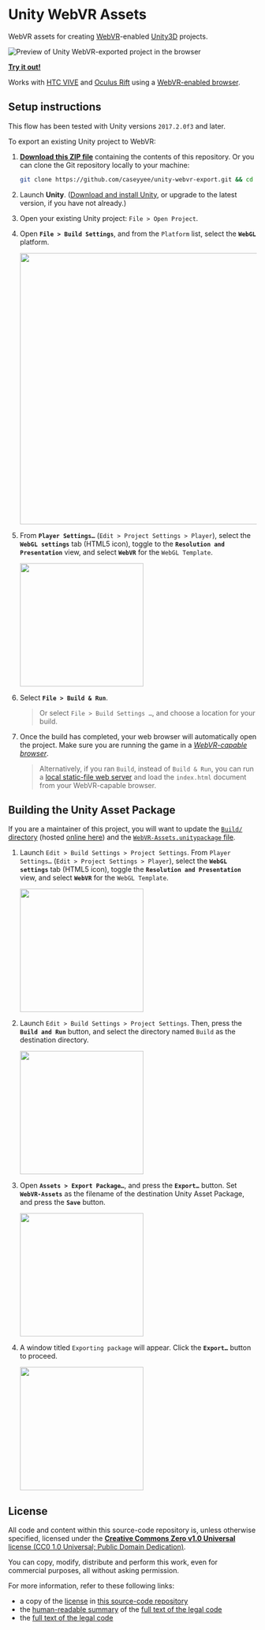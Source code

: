 # Unity WebVR Assets

WebVR assets for creating [WebVR](https://webvr.rocks/)-enabled [Unity3D](https://unity3d.com/) projects.

![Preview of Unity WebVR-exported project in the browser](https://raw.githubusercontent.com/caseyyee/unity-webvr-export/master/img/preview.gif)

**[Try it out!](https://caseyyee.github.io/unity-webvr-export/)**

Works with [HTC VIVE](https://webvr.rocks/htc_vive) and [Oculus Rift](https://webvr.rocks/oculus_rift) using a [WebVR-enabled browser](https://webvr.rocks/#browsers).


## Setup instructions

This flow has been tested with Unity versions `2017.2.0f3` and later.

To export an existing Unity project to WebVR:

1. [**Download this ZIP file**](https://github.com/caseyyee/unity-webvr-export/archive/master.zip) containing the contents of this repository. Or you can clone the Git repository locally to your machine:
    ```sh
    git clone https://github.com/caseyyee/unity-webvr-export.git && cd unity-webvr-export
    ```
2. Launch **Unity**. ([Download and install Unity](https://store.unity.com/download?ref=personal), or upgrade to the latest version, if you have not already.)
3. Open your existing Unity project: `File > Open Project`.
4. Open **`File > Build Settings`**, and from the `Platform` list, select the **`WebGL`** platform.

    <img src="https://raw.githubusercontent.com/caseyyee/unity-webvr-export/master/img/build-settings.png" width="550">

5. From **`Player Settings…`** (`Edit > Project Settings > Player`), select the **`WebGL settings`** tab (HTML5 icon), toggle to the **`Resolution and Presentation`** view, and select **`WebVR`** for the `WebGL Template`.

    <img src="https://raw.githubusercontent.com/caseyyee/unity-webvr-export/master/img/webgl-template.png" width="250">

6. Select **`File > Build & Run`**.
    > Or select `File > Build Settings …`, and choose a location for your build.
7. Once the build has completed, your web browser will automatically open the project. Make sure you are running the game in a [*WebVR-capable browser*](https://webvr.rocks/#browsers).
    > Alternatively, if you ran `Build`, instead of `Build & Run`, you can run a [local static-file web server](https://aframe.io/docs/0.7.0/introduction/installation.html#use-a-local-server) and load the `index.html` document from your WebVR-capable browser.


## Building the Unity Asset Package

If you are a maintainer of this project, you will want to update the [`Build/` directory](https://github.com/caseyyee/unity-webvr-export/tree/master/Build/) (hosted [online here](https://caseyyee.github.io/unity-webvr-export/Build/)) and the [`WebVR-Assets.unitypackage` file](https://github.com/caseyyee/unity-webvr-export/blob/master/WebVR-Assets.unitypackage).

1. Launch `Edit > Build Settings > Project Settings`. From `Player Settings…` (`Edit > Project Settings > Player`), select the **`WebGL settings`** tab (HTML5 icon), toggle the **`Resolution and Presentation`** view, and select **`WebVR`** for the `WebGL Template`.

    <img src="https://raw.githubusercontent.com/caseyyee/unity-webvr-export/master/img/webgl-template.png" width="250">

2. Launch `Edit > Build Settings > Project Settings`. Then, press the **`Build and Run`** button, and select the directory named `Build` as the destination directory.

    <img src="https://raw.githubusercontent.com/caseyyee/unity-webvr-export/master/img/build-webgl.png" width="250">

3. Open **`Assets > Export Package…`**, and press the **`Export…`** button. Set **`WebVR-Assets`** as the filename of the destination Unity Asset Package, and press the **`Save`** button.

    <img src="https://raw.githubusercontent.com/caseyyee/unity-webvr-export/master/img/export-asset-package.png" width="250">

4. A window titled `Exporting package` will appear. Click the **`Export…`** button to proceed.

    <img src="https://raw.githubusercontent.com/caseyyee/unity-webvr-export/master/img/exporting-asset-package.png" width="250">


## License

All code and content within this source-code repository is, unless otherwise specified, licensed under the [**Creative Commons Zero v1.0 Universal** license (CC0 1.0 Universal; Public Domain Dedication)](LICENSE.md).

You can copy, modify, distribute and perform this work, even for commercial purposes, all without asking permission.

For more information, refer to these following links:

* a copy of the [license](LICENSE.md) in [this source-code repository](https://github.com/caseyyee/unity-webvr-export)
* the [human-readable summary](https://creativecommons.org/publicdomain/zero/1.0/) of the [full text of the legal code](https://creativecommons.org/publicdomain/zero/1.0/legalcode)
* the [full text of the legal code](https://creativecommons.org/publicdomain/zero/1.0/legalcode)
